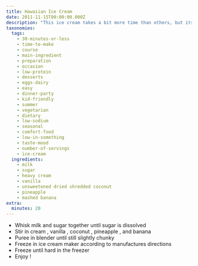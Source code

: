 ```yaml
---
title: Hawaiian Ice Cream
date: 2011-11-15T00:00:00.000Z
description: "This ice cream takes a bit more time than others, but its well worth it!\r\n\r\ncooking time is freezing time."
taxonomies:
  tags:
    - 30-minutes-or-less
    - time-to-make
    - course
    - main-ingredient
    - preparation
    - occasion
    - low-protein
    - desserts
    - eggs-dairy
    - easy
    - dinner-party
    - kid-friendly
    - summer
    - vegetarian
    - dietary
    - low-sodium
    - seasonal
    - comfort-food
    - low-in-something
    - taste-mood
    - number-of-servings
    - ice-cream
  ingredients:
    - milk
    - sugar
    - heavy cream
    - vanilla
    - unsweetened dried shredded coconut
    - pineapple
    - mashed banana
extra:
  minutes: 20
---
```

 - Whisk milk and sugar together until sugar is dissolved
 - Stir in cream , vanilla , coconut , pineapple , and banana
 - Puree in blender until still slightly chunky
 - Freeze in ice cream maker according to manufactures directions
 - Freeze until hard in the freezer
 - Enjoy !
